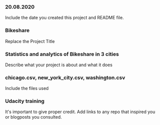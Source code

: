 ### 20.08.2020
Include the date you created this project and README file.

### Bikeshare
Replace the Project Title

### Statistics and analytics of Bikeshare in 3 cities
Describe what your project is about and what it does

### chicago.csv, new_york_city.csv, washington.csv
Include the files used

### Udacity training
It's important to give proper credit. Add links to any repo that inspired you or blogposts you consulted.

